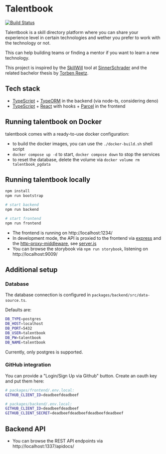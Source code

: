 # Talentbook

[![Build Status](https://travis-ci.com/terabaud/talentbook.svg?branch=main)](https://travis-ci.com/terabaud/talentbook)

Talentbook is a skill directory platform where you can share your experience level in certain technologies and wether you prefer to work with the technology or not.

This can help building teams or finding a mentor if you want to learn a new technology.

This project is inspired by the [SkillWill](https://github.com/sinnerschrader/SkillWill) tool at [SinnerSchrader](https://github.com/sinnerschrader) and the related bachelor thesis by [Torben Reetz]([https://github.com/t0rbn/]).

## Tech stack

- [TypeScript](https://www.typescriptlang.org/) + [TypeORM](https://typeorm.io/) in the backend (via node-ts, considering deno)
- [TypeScript](https://www.typescriptlang.org/) + [React](https://reactjs.org/) with hooks + [Parcel](https://parceljs.org) in the frontend

## Running talentbook on Docker

talentbook comes with a ready-to-use docker configuration:

- to build the docker images, you can use the `./docker-build.sh` shell script
- `docker compose up -d` to start, `docker compose down` to stop the services
- to reset the database, delete the volume via `docker volume rm talentbook_pgdata`

## Running talentbook locally

```sh
npm install
npm run bootstrap

# start backend
npm run backend

# start frontend
npm run frontend
```

- The frontend is running on http://localhost:1234/
- In development mode, the API is proxied to the frontend via [express](https://expressjs.com) and the [http-proxy-middleware](https://www.npmjs.com/package/http-proxy-middleware), see [server.js](https://github.com/terabaud/talentbook/blob/master/packages/frontend/dev-proxy/server.js)
- You can browse the storybook via `npm run storybook`, listening on http://localhost:9009/

## Additional setup

### Database

The database connection is configured in `packages/backend/src/data-source.ts`.

Defaults are:

```sh
DB_TYPE=postgres
DB_HOST=localhost
DB_PORT=5432
DB_USER=talentbook
DB_PW=talentbook
DB_NAME=talentbook
```

Currently, only postgres is supported.

### GitHub integration

You can provide a "Login/Sign Up via Github" button. Create an oauth key and put them here:

```sh
# packages/frontend/.env.local:
GITHUB_CLIENT_ID=deadbeefdeadbeef

# packages/backend/.env.local:
GITHUB_CLIENT_ID=deadbeefdeadbeef
GITHUB_CLIENT_SECRET=deadbeefdeadbeefdeadbeefdeadbeef
```

## Backend API

- You can browse the REST API endpoints via http://localhost:1337/apidocs/
